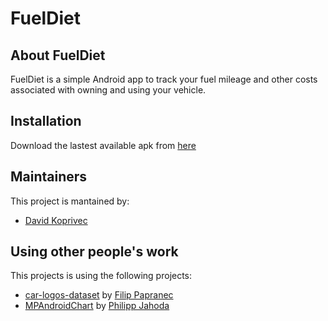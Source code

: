 # FuelDiet
## About FuelDiet
FuelDiet is a simple Android app to track your fuel mileage and other costs associated with owning and using your vehicle.

## Installation
Download the lastest available apk from [here](https://github.com/cookiEater01/FuelDiet/releases)

## Maintainers
This project is mantained by:
* [David Koprivec](http://github.com/cookiEater01)

## Using other people's work
This projects is using the following projects:
* [car-logos-dataset](https://github.com/filippofilip95/car-logos-dataset) by [Filip Papranec](https://github.com/filippofilip95)
* [MPAndroidChart](https://github.com/PhilJay/MPAndroidChart) by [Philipp Jahoda](https://github.com/PhilJay)

